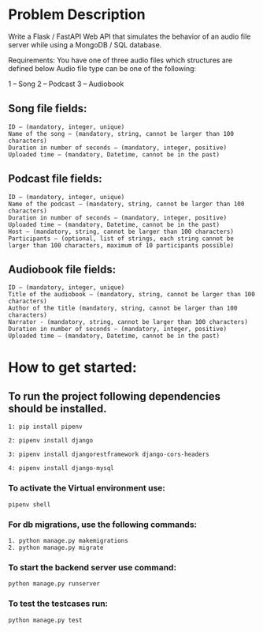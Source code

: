 # Problem Description

Write a Flask / FastAPI Web API that simulates the behavior of an audio file server while using a MongoDB / SQL database.

Requirements: You have one of three audio files which structures are defined below Audio file type can be one of the following:

1 – Song
2 – Podcast
3 – Audiobook

## Song file fields:

    ID – (mandatory, integer, unique)
    Name of the song – (mandatory, string, cannot be larger than 100 characters)
    Duration in number of seconds – (mandatory, integer, positive)
    Uploaded time – (mandatory, Datetime, cannot be in the past)

## Podcast file fields:

    ID – (mandatory, integer, unique)
    Name of the podcast – (mandatory, string, cannot be larger than 100 characters)
    Duration in number of seconds – (mandatory, integer, positive)
    Uploaded time – (mandatory, Datetime, cannot be in the past)
    Host – (mandatory, string, cannot be larger than 100 characters)
    Participants – (optional, list of strings, each string cannot be larger than 100 characters, maximum of 10 participants possible)

## Audiobook file fields:

    ID – (mandatory, integer, unique)
    Title of the audiobook – (mandatory, string, cannot be larger than 100 characters)
    Author of the title (mandatory, string, cannot be larger than 100 characters)
    Narrator - (mandatory, string, cannot be larger than 100 characters)
    Duration in number of seconds – (mandatory, integer, positive)
    Uploaded time – (mandatory, Datetime, cannot be in the past)
    
# How to get started:
## To run the project following dependencies should be installed.
```
1: pip install pipenv
```
```
2: pipenv install django
```
```
3: pipenv install djangorestframework django-cors-headers
```
```
4: pipenv install django-mysql
```
### To activate the Virtual environment use:
```
pipenv shell
```
### For db migrations, use the following commands:
```
1. python manage.py makemigrations
2. python manage.py migrate
```

### To start the backend server use command:
```
python manage.py runserver
```
### To test the testcases run:
```
python manage.py test
```


